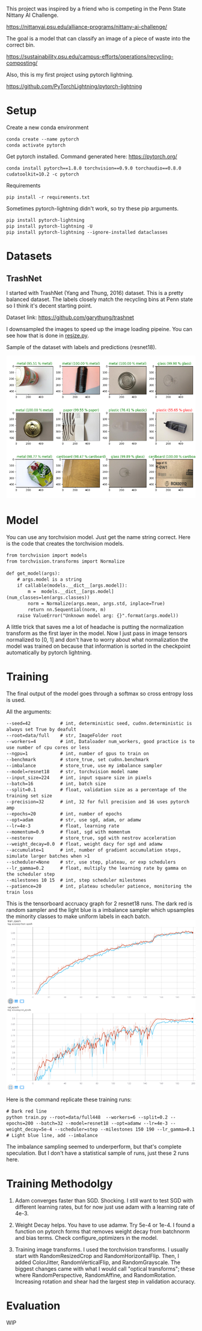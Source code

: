
This project was inspired by a friend who is competing in the Penn State Nittany AI Challenge.

https://nittanyai.psu.edu/alliance-programs/nittany-ai-challenge/

The goal is a model that can classify an image of a piece of waste into the correct bin.

https://sustainability.psu.edu/campus-efforts/operations/recycling-composting/

Also, this is my first project using pytorch lightning.

https://github.com/PyTorchLightning/pytorch-lightning

# Setup

Create a new conda environment
```
conda create --name pytorch
conda activate pytorch
```

Get pytorch installed. Command generated here: https://pytorch.org/
```
conda install pytorch==1.8.0 torchvision==0.9.0 torchaudio==0.8.0 cudatoolkit=10.2 -c pytorch
```

Requirements
```
pip install -r requirements.txt
```

Sometimes pytorch-lightning didn't work, so try these pip arguments.
```
pip install pytorch-lightning
pip install pytorch-lightning -U
pip install pytorch-lightning --ignore-installed dataclasses
```


# Datasets

## TrashNet

I started with TrashNet (Yang and Thung, 2016) dataset. This is a pretty balanced dataset. The labels closely match the recycling bins at Penn state so I think it's decent starting point. 

Dataset link: https://github.com/garythung/trashnet

I downsampled the images to speed up the image loading pipeine. You can see how that is done in [resize.py](resize.py).

Sample of the dataset with labels and predictions (resnet18).

![example](/data/readme/example.png)


# Model

You can use any torchvision model. Just get the name string correct. Here is the code that creates the torchvision models.
```
from torchvision import models
from torchvision.transforms import Normalize

def get_model(args):
    # args.model is a string
    if callable(models.__dict__[args.model]):
        m =  models.__dict__[args.model](num_classes=len(args.classes))
        norm = Normalize(args.mean, args.std, inplace=True)
        return nn.Sequential(norm, m)
    raise ValueError("Unknown model arg: {}".format(args.model))
```

A little trick that saves me a lot of headache is putting the normalization transform as the first layer in the model. Now I just pass in image tensors normalized to [0, 1] and don't have to worry about what normalization the model was trained on because that information is sorted in the checkpoint automatically by pytorch lightning.


# Training

The final output of the model goes through a softmax so cross entropy loss is used.

All the arguments:
```
--seed=42           # int, deterministic seed, cudnn.deterministic is always set True by deafult
--root=data/full    # str, ImageFolder root
--workers=4         # int, Dataloader num_workers, good practice is to use number of cpu cores or less
--ngpu=1            # int, number of gpus to train on
--benchmark         # store_true, set cudnn.benchmark
--imbalance         # store_true, use my imbalance sampler
--model=resnet18    # str, torchvision model name
--input_size=224    # int, input square size in pixels
--batch=16          # int, batch size
--split=0.1         # float, validation size as a percentage of the training set size
--precision=32      # int, 32 for full precision and 16 uses pytorch amp
--epochs=20         # int, number of epochs
--opt=adam          # str, use sgd, adam, or adamw
--lr=4e-3           # float, learning rate
--momentum=0.9      # float, sgd with momentum
--nesterov          # store_true, sgd with nestrov acceleration
--weight_decay=0.0  # float, weight dacy for sgd and adamw
--accumulate=1      # int, number of gradient accumulation steps, simulate larger batches when >1
--scheduler=None    # str, use step, plateau, or exp schedulers
--lr_gamma=0.2      # float, multiply the learning rate by gamma on the scheduler step
--milestones 10 15  # int, step scheduler milestones
--patience=20       # int, plateau scheduler patience, monitoring the train loss
```

This is the tensorboard accruacy graph for 2 resnet18 runs. The dark red is random sampler and the light blue is a imbalance sampler which upsamples the minority classes to make uniform labels in each batch.
![example](/data/readme/resnet18_acc.png)

Here is the command replicate these training runs:
```
# Dark red line
python train.py --root=data/full448  --workers=6 --split=0.2 --epochs=200 --batch=32 --model=resnet18 --opt=adamw --lr=4e-3 --weight_decay=5e-4 --scheduler=step --milestones 150 190 --lr_gamma=0.1
# Light blue line, add --imbalance
```

The imbalance sampling seemed to underperform, but that's complete speculation. But I don't have a statistical sample of runs, just these 2 runs here.


# Training Methodolgy

1. Adam converges faster than SGD. Shocking. I still want to test SGD with different learning rates, but for now just use adam with a learning rate of 4e-3.

2. Weight Decay helps. You have to use adamw. Try 5e-4 or 1e-4. I found a function on pytorch forms that removes weight decay from batchnorm and bias terms. Check configure_optimizers in the model.

3. Training image transforms. I used the torchvision transforms. I usually start with RandomResizedCrop and RandomHorizontalFlip. Then, I added ColorJitter, RandomVerticalFlip, and RandomGrayscale. The biggest changes came with what I would call "optical transforms"; these where RandomPerspective, RandomAffine, and RandomRotation. Increasing rotation and shear had the largest step in validation accuracy.


# Evaluation

WIP

